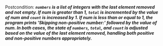 Postcondition: ***`numbers` is a list of integers with the last element removed and not empty. If num is greater than 1, `total` is incremented by the value of num and `count` is increased by 1. If num is less than or equal to 1, the program prints 'Skipping non-positive number:' followed by the value of num. In both cases, the state of `numbers`, `total`, and `count` is adjusted based on the value of the last element removed, handling both positive and non-positive numbers appropriately.***